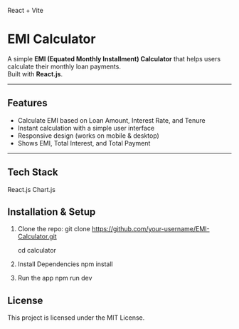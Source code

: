 React + Vite

#  EMI Calculator

A simple **EMI (Equated Monthly Installment) Calculator** that helps users calculate their monthly loan payments.  
Built with **React.js**.

---

##  Features
-  Calculate EMI based on Loan Amount, Interest Rate, and Tenure  
-  Instant calculation with a simple user interface  
-  Responsive design (works on mobile & desktop)  
-  Shows EMI, Total Interest, and Total Payment  

---

##  Tech Stack
React.js
Chart.js



## Installation & Setup

1. Clone the repo:
   git clone https://github.com/your-username/EMI-Calculator.git
   
   cd calculator
3. Install Dependencies
   npm install
4. Run the app
   npm run dev

   
## License
   This project is licensed under the MIT License.

